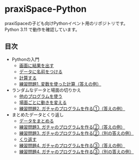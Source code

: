 # praxiSpace-Python

praxiSpaceの子ども向けPythonイベント用のリポジトリです。  
Python 3.11 で動作を確認しています。

## 目次

- Pythonの入門
  - [画面に結果を出す](1_print.py)
  - [データに名前をつける](2_variable.py)
  - [計算する](3_calc.py)
  - [練習問題1. 変数を使った計算（答えの例）](practice1.py)
- ランダムなデータと場面の切りかえ
  - [他のプログラムを使う](4_random.py)
  - [場面ごとに動きを変える](5_if.py)
  - [練習問題2. ガチャのプログラムを作る①（答えの例）](practice2.py)
- まとめたデータとくり返し
  - [データをまとめる](6_list.py)
  - [練習問題3. ガチャのプログラムを作る②（答えの例）](practice3-1.py)
  - [練習問題3. ガチャのプログラムを作る②（別の答えの例）](practice3-2.py)
  - [くり返す](7_for.py)
  - [練習問題4. ガチャのプログラムを作る③（答えの例）](practice4-1.py)
  - [練習問題4. ガチャのプログラムを作る③（別の答えの例）](practice4-2.py)
